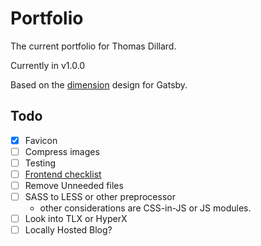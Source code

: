 # Portfolio
The current portfolio for Thomas Dillard.

Currently in v1.0.0

Based on the [dimension](https://github.com/codebushi/gatsby-starter-dimension) design for Gatsby.

## Todo
- [x] Favicon
- [ ] Compress images
- [ ] Testing
- [ ] [Frontend checklist](https://frontendchecklist.io/)
- [ ] Remove Unneeded files
- [ ] SASS to LESS or other preprocessor
  - other considerations are CSS-in-JS or JS modules.
- [ ] Look into TLX or HyperX
- [ ] Locally Hosted Blog?